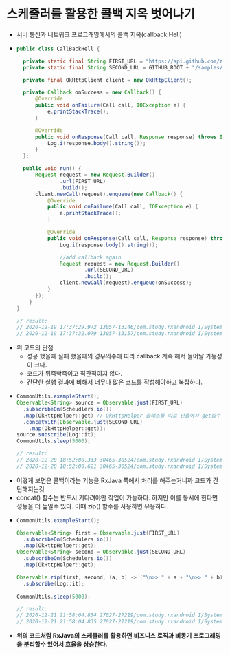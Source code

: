 스케줄러를 활용한 콜백 지옥 벗어나기
===
* 서버 통신과 네트워크 프로그래밍에서의 콜백 지옥(callback Hell)
* ```java
  public class CallBackHell {

    private static final String FIRST_URL = "https://api.github.com/zen";
    private static final String SECOND_URL = GITHUB_ROOT + "/samples/callback_hell";

    private final OkHttpClient client = new OkHttpClient();

    private Callback onSuccess = new Callback() {
        @Override
        public void onFailure(Call call, IOException e) {
            e.printStackTrace();
        }

        @Override
        public void onResponse(Call call, Response response) throws IOException {
            Log.i(response.body().string());
        }
    };

    public void run() {
        Request request = new Request.Builder()
                .url(FIRST_URL)
                .build();
        client.newCall(request).enqueue(new Callback() {
            @Override
            public void onFailure(Call call, IOException e) {
                e.printStackTrace();
            }

            @Override
            public void onResponse(Call call, Response response) throws IOException {
                Log.i(response.body().string());

                //add callback again
                Request request = new Request.Builder()
                        .url(SECOND_URL)
                        .build();
                client.newCall(request).enqueue(onSuccess);
            }
        });
      }
  }
  
  // result:
  // 2020-12-19 17:37:29.972 13057-13146/com.study.rxandroid I/System.out: OkHttp https://api.github.com/... | value = Encourage flow.
  // 2020-12-19 17:37:32.079 13057-13157/com.study.rxandroid I/System.out: OkHttp https://raw.githubuserc... | value = Welcome to Callback Hell!!

* 위 코드의 단점
  * 성공 했을때 실패 했을때의 경우의수에 따라 callback 계속 해서 늘어날 가능성이 크다.
  * 코드가 뒤죽박죽이고 직관적이지 않다.
  * 간단한 실행 결과에 비해서 너무나 많은 코드를 작성해야하고 복잡하다.
* ```java
  CommonUtils.exampleStart();
  Observable<String> source = Observable.just(FIRST_URL)
    .subscribeOn(Scheudlers.io())
    .map(OkHttpHelper::get) // OkHttpHelper 클래스를 따로 만들어서 get함수 만들었음
    .concatWith(Observable.just(SECOND_URL)
      .map(OkHttpHelper::get));
  source.subscribe(Log::it);
  CommonUtils.sleep(5000);
  
  // result:
  // 2020-12-20 18:52:00.333 30465-30524/com.study.rxandroid I/System.out: RxCachedThreadScheduler-1 | 255 | value = Design for failure.
  // 2020-12-20 18:52:00.621 30465-30524/com.study.rxandroid I/System.out: RxCachedThreadScheduler-1 | 543 | value = Happy Callback Heaven by RxJava2!!

* 어떻게 보면은 콜백이라는 기능을 RxJava 쪽에서 처리를 해주는거니까 코드가 간단해지는것
* concat() 함수는 반드시 기다려야만 작업이 가능하다. 하지만 이를 동시에 한다면 성능을 더 높일수 있다. 이떄 zip() 함수를 사용하면 유용하다.
* ```java
  CommonUtils.exampleStart();
  
  Observable<String> first = Observable.just(FIRST_URL)
    .subscribeOn(Schedulers.io())
    .map(OkHttpHelper::get);
  Observable<String> second = Observable.just(SECOND_URL)
    .subscribeOn(Schedulers.io())
    .map(OkHttpHelper::get);
  
  Observable.zip(first, second, (a, b) -> ("\n>> " + a + "\n>> " + b))
    .subscribe(Log::it);
    
  CommonUtils.sleep(5000);
  
  // result:
  // 2020-12-21 21:58:04.834 27027-27219/com.study.rxandroid I/System.out: >>Keep it logically awesome.
  // 2020-12-21 21:58:04.835 27027-27219/com.study.rxandroid I/System.out: >>Happy Callback Heaven by RxJava2!!
* **위의 코드처럼 RxJava의 스케줄러를 활용하면 비즈니스 로직과 비동기 프로그래밍을 분리할수 있어서 효율을 상승한다.**
